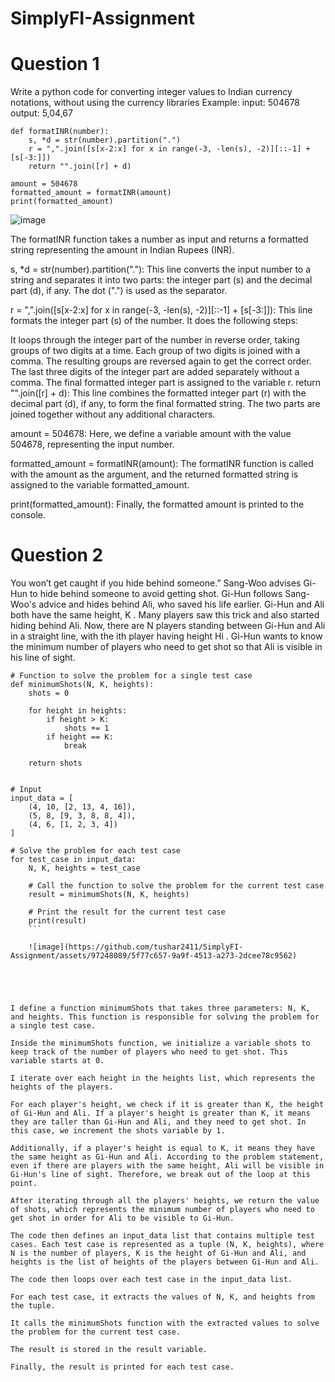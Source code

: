 # SimplyFI-Assignment

# Question 1
Write a python code for converting integer values to Indian currency notations, without
using the currency libraries
Example:
input: 504678
output: 5,04,67

```
def formatINR(number):
    s, *d = str(number).partition(".")
    r = ",".join([s[x-2:x] for x in range(-3, -len(s), -2)][::-1] + [s[-3:]])
    return "".join([r] + d)

amount = 504678
formatted_amount = formatINR(amount)
print(formatted_amount)
```
![image](https://github.com/tushar2411/SimplyFI-Assignment/assets/97248089/44c87b1b-d40b-46f9-a273-65cb08883f3f)



The formatINR function takes a number as input and returns a formatted string representing the amount in Indian Rupees (INR).

s, *d = str(number).partition("."): This line converts the input number to a string and separates it into two parts: the integer part (s) and the decimal part (d), if any. The dot (".") is used as the separator.

r = ",".join([s[x-2:x] for x in range(-3, -len(s), -2)][::-1] + [s[-3:]]): This line formats the integer part (s) of the number. It does the following steps:

It loops through the integer part of the number in reverse order, taking groups of two digits at a time.
Each group of two digits is joined with a comma.
The resulting groups are reversed again to get the correct order.
The last three digits of the integer part are added separately without a comma.
The final formatted integer part is assigned to the variable r.
return "".join([r] + d): This line combines the formatted integer part (r) with the decimal part (d), if any, to form the final formatted string. The two parts are joined together without any additional characters.

amount = 504678: Here, we define a variable amount with the value 504678, representing the input number.

formatted_amount = formatINR(amount): The formatINR function is called with the amount as the argument, and the returned formatted string is assigned to the variable formatted_amount.

print(formatted_amount): Finally, the formatted amount is printed to the console.


# Question 2
You won’t get caught if you hide behind someone.”
Sang-Woo advises Gi-Hun to hide behind someone to avoid getting shot.
Gi-Hun follows Sang-Woo's advice and hides behind Ali, who saved his life earlier. Gi-Hun and Ali
both have the same height, K
. Many players saw this trick and also started hiding behind Ali.
Now, there are N
players standing between Gi-Hun and Ali in a straight line, with the ith player having height Hi
. Gi-Hun wants to know the minimum number of players who need to get shot so that Ali is visible
in his line of sight.

```
# Function to solve the problem for a single test case
def minimumShots(N, K, heights):
    shots = 0

    for height in heights:
        if height > K:
            shots += 1
        if height == K:
            break

    return shots


# Input
input_data = [
    (4, 10, [2, 13, 4, 16]),
    (5, 8, [9, 3, 8, 8, 4]),
    (4, 6, [1, 2, 3, 4])
]

# Solve the problem for each test case
for test_case in input_data:
    N, K, heights = test_case

    # Call the function to solve the problem for the current test case
    result = minimumShots(N, K, heights)

    # Print the result for the current test case
    print(result)
    ```
    
    ![image](https://github.com/tushar2411/SimplyFI-Assignment/assets/97248089/5f77c657-9a9f-4513-a273-2dcee78c9562)
    
    
    
    
    
I define a function minimumShots that takes three parameters: N, K, and heights. This function is responsible for solving the problem for a single test case.

Inside the minimumShots function, we initialize a variable shots to keep track of the number of players who need to get shot. This variable starts at 0.

I iterate over each height in the heights list, which represents the heights of the players.

For each player's height, we check if it is greater than K, the height of Gi-Hun and Ali. If a player's height is greater than K, it means they are taller than Gi-Hun and Ali, and they need to get shot. In this case, we increment the shots variable by 1.

Additionally, if a player's height is equal to K, it means they have the same height as Gi-Hun and Ali. According to the problem statement, even if there are players with the same height, Ali will be visible in Gi-Hun's line of sight. Therefore, we break out of the loop at this point.

After iterating through all the players' heights, we return the value of shots, which represents the minimum number of players who need to get shot in order for Ali to be visible to Gi-Hun.

The code then defines an input_data list that contains multiple test cases. Each test case is represented as a tuple (N, K, heights), where N is the number of players, K is the height of Gi-Hun and Ali, and heights is the list of heights of the players between Gi-Hun and Ali.

The code then loops over each test case in the input_data list.

For each test case, it extracts the values of N, K, and heights from the tuple.

It calls the minimumShots function with the extracted values to solve the problem for the current test case.

The result is stored in the result variable.

Finally, the result is printed for each test case.

